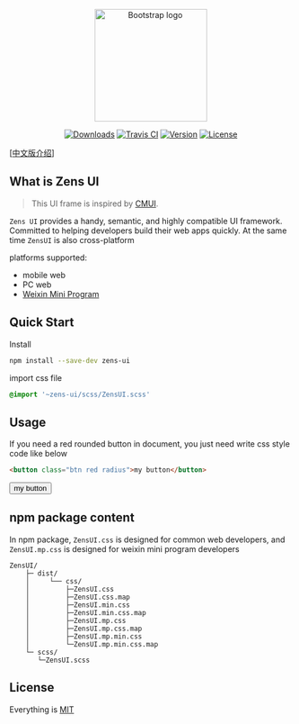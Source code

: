 
<p align="center">
  <a href="https://github.com/ZensFE/ZensUI">
    <img src="http://cdn.zens.asia/cms/img/1537356182e28014bc.png" alt="Bootstrap logo" width=200 height=200>
  </a>
  <p align="center">
    <a href="https://npmcharts.com/compare/zens-ui?minimal=true"><img src="https://img.shields.io/npm/dm/zens-ui.svg" alt="Downloads"></a>
    <a href="https://travis-ci.com/ZensFE/ZensUI"><img src="https://api.travis-ci.com/ZensFE/ZensUI.svg?branch=master" alt="Travis CI"></a>
    <a href="https://www.npmjs.com/package/zens-ui"><img src="https://img.shields.io/npm/v/zens-ui.svg" alt="Version"></a>
    <a href="https://www.npmjs.com/package/zens-ui"><img src="https://img.shields.io/npm/l/zens-ui.svg" alt="License"></a>
  </p>
</p>

[[中文版介绍](/README.chs.md)]

## What is Zens UI
>This UI frame is inspired by [CMUI](https://github.com/tgoufe/CyanMapleDesign).

`Zens UI` provides a handy, semantic, and highly compatible UI framework. Committed to helping developers build their web apps quickly. At the same time `ZensUI` is also cross-platform

platforms supported:
 * mobile web
 * PC web
 * [Weixin Mini Program](https://mp.weixin.qq.com/cgi-bin/wx)


## Quick Start
Install
```bash
npm install --save-dev zens-ui
```

import css file
```scss
@import '~zens-ui/scss/ZensUI.scss'
```

## Usage
If you need a red rounded button in document, you just need write css style code like below
```html
<button class="btn red radius">my button</button>
```
  <div>
    <link rel="stylesheet" href="https://unpkg.com/zens-ui/dist/css/ZensUI.min.css">
    <button class="btn red radius">my button</button>
  </div>

## npm package content
In npm package, `ZensUI.css` is designed for common web developers, and `ZensUI.mp.css` is designed for weixin mini program developers 
```
ZensUI/
    ├─ dist/                                           
    │     └── css/                      
    │         ├─ZensUI.css 
    │         ├─ZensUI.css.map
    │         ├─ZensUI.min.css
    │         ├─ZensUI.min.css.map 
    │         ├─ZensUI.mp.css
    │         ├─ZensUI.mp.css.map
    │         ├─ZensUI.mp.min.css
    │         └─ZensUI.mp.min.css.map    
    └─ scss/ 
       └─ZensUI.scss  
```

## License
Everything is [MIT](https://en.wikipedia.org/wiki/MIT_License)
